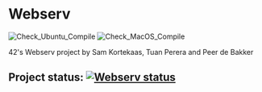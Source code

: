 # Webserv

![Check_Ubuntu_Compile](https://github.com/skrtks/webserv/workflows/Check_Ubuntu_Compile/badge.svg)
![Check_MacOS_Compile](https://github.com/skrtks/webserv/workflows/Check_MacOS_Compile/badge.svg)

42's Webserv project by Sam Kortekaas, Tuan Perera and Peer de Bakker

## Project status: [![Webserv status](https://badge42.herokuapp.com/api/project/pde-bakk/webserv)](https://github.com/JaeSeoKim/badge42)
